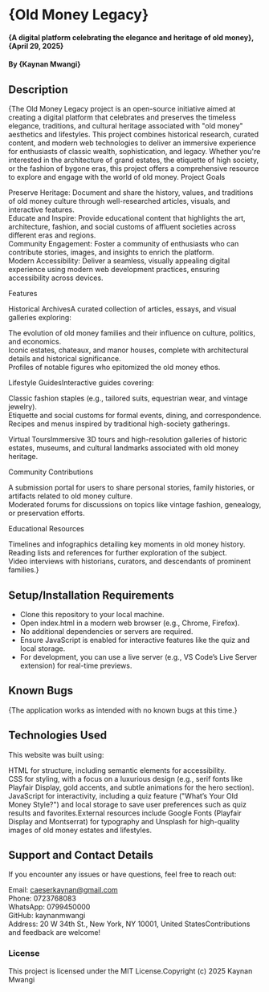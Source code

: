 # {Old Money Legacy}
#### {A digital platform celebrating the elegance and heritage of old money}, {April 29, 2025}
#### By **{Kaynan Mwangi}**
## Description
{The Old Money Legacy project is an open-source initiative aimed at creating a digital platform that celebrates and preserves the timeless elegance, traditions, and cultural heritage associated with "old money" aesthetics and lifestyles. This project combines historical research, curated content, and modern web technologies to deliver an immersive experience for enthusiasts of classic wealth, sophistication, and legacy. Whether you're interested in the architecture of grand estates, the etiquette of high society, or the fashion of bygone eras, this project offers a comprehensive resource to explore and engage with the world of old money.
Project Goals

Preserve Heritage: Document and share the history, values, and traditions of old money culture through well-researched articles, visuals, and interactive features.  
Educate and Inspire: Provide educational content that highlights the art, architecture, fashion, and social customs of affluent societies across different eras and regions.  
Community Engagement: Foster a community of enthusiasts who can contribute stories, images, and insights to enrich the platform.  
Modern Accessibility: Deliver a seamless, visually appealing digital experience using modern web development practices, ensuring accessibility across devices.

Features

Historical ArchivesA curated collection of articles, essays, and visual galleries exploring:  

The evolution of old money families and their influence on culture, politics, and economics.  
Iconic estates, chateaux, and manor houses, complete with architectural details and historical significance.  
Profiles of notable figures who epitomized the old money ethos.


Lifestyle GuidesInteractive guides covering:  

Classic fashion staples (e.g., tailored suits, equestrian wear, and vintage jewelry).  
Etiquette and social customs for formal events, dining, and correspondence.  
Recipes and menus inspired by traditional high-society gatherings.


Virtual ToursImmersive 3D tours and high-resolution galleries of historic estates, museums, and cultural landmarks associated with old money heritage.  

Community Contributions  

A submission portal for users to share personal stories, family histories, or artifacts related to old money culture.  
Moderated forums for discussions on topics like vintage fashion, genealogy, or preservation efforts.


Educational Resources  

Timelines and infographics detailing key moments in old money history.  
Reading lists and references for further exploration of the subject.  
Video interviews with historians, curators, and descendants of prominent families.}



## Setup/Installation Requirements

* Clone this repository to your local machine.  
* Open index.html in a modern web browser (e.g., Chrome, Firefox).  
* No additional dependencies or servers are required.  
* Ensure JavaScript is enabled for interactive features like the quiz and local storage.  
* For development, you can use a live server (e.g., VS Code’s Live Server extension) for real-time previews.

## Known Bugs

{The application works as intended with no known bugs at this time.}

## Technologies Used
This website was built using:  

HTML for structure, including semantic elements for accessibility.  
CSS for styling, with a focus on a luxurious design (e.g., serif fonts like Playfair Display, gold accents, and subtle animations for the hero section).  
JavaScript for interactivity, including a quiz feature ("What’s Your Old Money Style?") and local storage to save user preferences such as quiz results and favorites.External resources include Google Fonts (Playfair Display and Montserrat) for typography and Unsplash for high-quality images of old money estates and lifestyles.

## Support and Contact Details
If you encounter any issues or have questions, feel free to reach out:  

Email: caeserkaynan@gmail.com  
Phone: 0723768083  
WhatsApp: 0799450000  
GitHub: kaynanmwangi  
Address: 20 W 34th St., New York, NY 10001, United StatesContributions and feedback are welcome!

### License
This project is licensed under the MIT License.Copyright (c) 2025 Kaynan Mwangi
